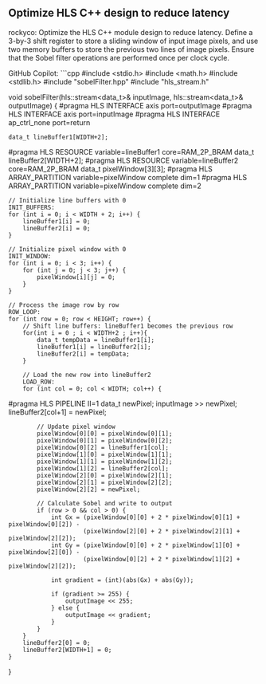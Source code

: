 ## Optimize HLS C++ design to reduce latency

rockyco: Optimize the HLS C++ module design to reduce latency. Define a 3-by-3 shift register to store a sliding window of input image pixels, and use two memory buffers to store the previous two lines of image pixels. Ensure that the Sobel filter operations are performed once per clock cycle.

GitHub Copilot: ```cpp
#include <stdio.h>
#include <math.h>
#include <stdlib.h>
#include "sobelFilter.hpp"
#include "hls_stream.h"

void sobelFilter(hls::stream<data_t>& inputImage, hls::stream<data_t>& outputImage) {
#pragma HLS INTERFACE axis port=outputImage
#pragma HLS INTERFACE axis port=inputImage
#pragma HLS INTERFACE ap_ctrl_none port=return

    data_t lineBuffer1[WIDTH+2];
#pragma HLS RESOURCE variable=lineBuffer1 core=RAM_2P_BRAM
    data_t lineBuffer2[WIDTH+2];
#pragma HLS RESOURCE variable=lineBuffer2 core=RAM_2P_BRAM
    data_t pixelWindow[3][3];
#pragma HLS ARRAY_PARTITION variable=pixelWindow complete dim=1
#pragma HLS ARRAY_PARTITION variable=pixelWindow complete dim=2

    // Initialize line buffers with 0
    INIT_BUFFERS:
    for (int i = 0; i < WIDTH + 2; i++) {
        lineBuffer1[i] = 0;
        lineBuffer2[i] = 0;
    }

    // Initialize pixel window with 0
    INIT_WINDOW:
    for (int i = 0; i < 3; i++) {
        for (int j = 0; j < 3; j++) {
            pixelWindow[i][j] = 0;
        }
    }

    // Process the image row by row
    ROW_LOOP:
    for (int row = 0; row < HEIGHT; row++) {
        // Shift line buffers: lineBuffer1 becomes the previous row
        for(int i = 0 ; i < WIDTH+2 ; i++){
            data_t tempData = lineBuffer1[i];
            lineBuffer1[i] = lineBuffer2[i];
            lineBuffer2[i] = tempData;
        }

        // Load the new row into lineBuffer2
        LOAD_ROW:
        for (int col = 0; col < WIDTH; col++) {
#pragma HLS PIPELINE II=1
            data_t newPixel;
            inputImage >> newPixel;
            lineBuffer2[col+1] = newPixel;

            // Update pixel window
            pixelWindow[0][0] = pixelWindow[0][1];
            pixelWindow[0][1] = pixelWindow[0][2];
            pixelWindow[0][2] = lineBuffer1[col];
            pixelWindow[1][0] = pixelWindow[1][1];
            pixelWindow[1][1] = pixelWindow[1][2];
            pixelWindow[1][2] = lineBuffer2[col];
            pixelWindow[2][0] = pixelWindow[2][1];
            pixelWindow[2][1] = pixelWindow[2][2];
            pixelWindow[2][2] = newPixel;

            // Calculate Sobel and write to output
            if (row > 0 && col > 0) {
                int Gx = (pixelWindow[0][0] + 2 * pixelWindow[0][1] + pixelWindow[0][2]) -
                         (pixelWindow[2][0] + 2 * pixelWindow[2][1] + pixelWindow[2][2]);
                int Gy = (pixelWindow[0][0] + 2 * pixelWindow[1][0] + pixelWindow[2][0]) -
                         (pixelWindow[0][2] + 2 * pixelWindow[1][2] + pixelWindow[2][2]);

                int gradient = (int)(abs(Gx) + abs(Gy));

                if (gradient >= 255) {
                    outputImage << 255;
                } else {
                    outputImage << gradient;
                }
            }
        }
        lineBuffer2[0] = 0;
        lineBuffer2[WIDTH+1] = 0;
    }
}
```
